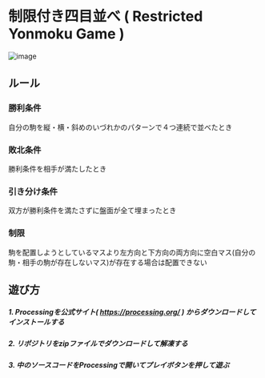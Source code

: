 # 制限付き四目並べ ( Restricted Yonmoku Game )

![image](https://user-images.githubusercontent.com/7500984/56457013-72535000-63af-11e9-81a1-fa87c84b4cd8.PNG)

## ルール
### 勝利条件
自分の駒を縦・横・斜めのいづれかのパターンで４つ連続で並べたとき
### 敗北条件
勝利条件を相手が満たしたとき
### 引き分け条件
双方が勝利条件を満たさずに盤面が全て埋まったとき

### 制限
駒を配置しようとしているマスより左方向と下方向の両方向に空白マス(自分の駒・相手の駒が存在しないマス)が存在する場合は配置できない

## 遊び方
##### 1. Processingを公式サイト( https://processing.org/ ) からダウンロードしてインストールする
##### 2. リポジトリをzipファイルでダウンロードして解凍する
##### 3. 中のソースコードをProcessingで開いてプレイボタンを押して遊ぶ
